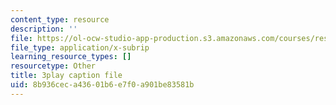 ```yaml
---
content_type: resource
description: ''
file: https://ol-ocw-studio-app-production.s3.amazonaws.com/courses/res-18-006-calculus-revisited-single-variable-calculus-fall-2010/8b936ceca43601b6e7f0a901be83581b_XaxjVRXonPg.srt
file_type: application/x-subrip
learning_resource_types: []
resourcetype: Other
title: 3play caption file
uid: 8b936cec-a436-01b6-e7f0-a901be83581b
---
```

